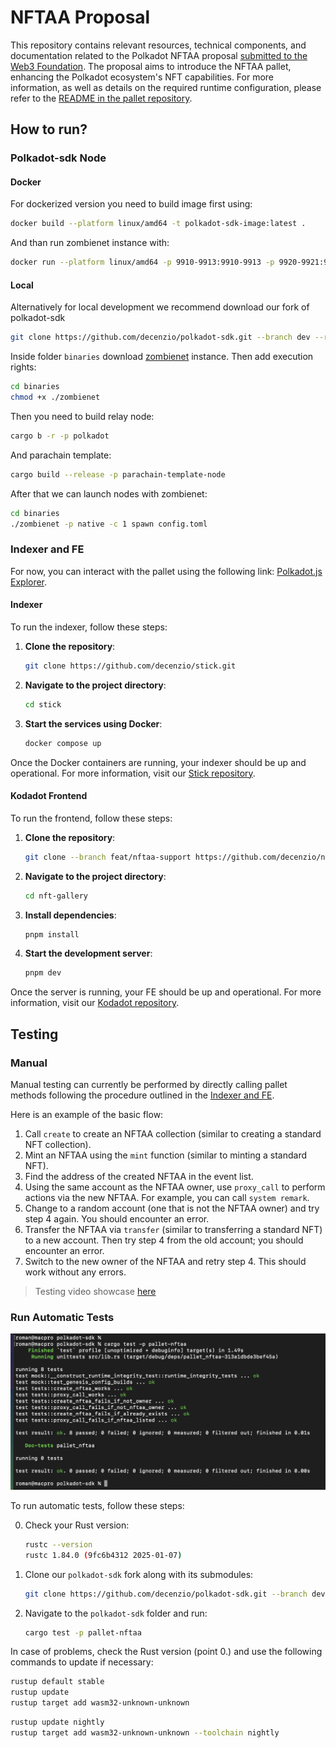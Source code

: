 # NFTAA Proposal

This repository contains relevant resources, technical components, and documentation related to the Polkadot NFTAA proposal [submitted to the Web3 Foundation](https://github.com/w3f/Grants-Program/blob/master/applications/nftaa.md).
The proposal aims to introduce the NFTAA pallet, enhancing the Polkadot ecosystem's NFT capabilities.
For more information, as well as details on the required runtime configuration, please refer to the [README in the pallet repository](https://github.com/decenzio/pallet-nftaa).

## How to run?

### Polkadot-sdk Node

#### Docker
For dockerized version you need to build image first using:

```sh
docker build --platform linux/amd64 -t polkadot-sdk-image:latest .
```

And than run zombienet instance with:

```sh
docker run --platform linux/amd64 -p 9910-9913:9910-9913 -p 9920-9921:9920-9921 --rm -it polkadot-sdk-image:latest
```

#### Local

Alternatively for local development we recommend download our fork of polkadot-sdk

```sh
git clone https://github.com/decenzio/polkadot-sdk.git --branch dev --recurse-submodules
```

Inside folder `binaries` download [zombienet](https://github.com/paritytech/zombienet/releases) instance. Then add execution rights:
```sh
cd binaries
chmod +x ./zombienet
```

Then you need to build relay node:
```sh
cargo b -r -p polkadot
```

And parachain template:
```sh
cargo build --release -p parachain-template-node
```

After that we can launch nodes with zombienet:
```sh
cd binaries
./zombienet -p native -c 1 spawn config.toml
```

### Indexer and FE
For now, you can interact with the pallet using the following link: [Polkadot.js Explorer](https://polkadot.js.org/apps/?rpc=ws://127.0.0.1:9920#/explorer).

#### Indexer

To run the indexer, follow these steps:

1. **Clone the repository**:
   ```bash
   git clone https://github.com/decenzio/stick.git
   ```
2. **Navigate to the project directory**:
   ```bash
   cd stick
   ```
3. **Start the services using Docker**:
   ```bash
   docker compose up
   ```

Once the Docker containers are running, your indexer should be up and operational. For more information, visit our [Stick repository](https://github.com/decenzio/stick).

#### Kodadot Frontend

To run the frontend, follow these steps:

1. **Clone the repository**:
   ```bash
   git clone --branch feat/nftaa-support https://github.com/decenzio/nft-gallery.git
   ```

2. **Navigate to the project directory**:
   ```bash
   cd nft-gallery
   ```
   
3. **Install dependencies**:
   ```bash
   pnpm install
   ```
   
4. **Start the development server**:
   ```bash
   pnpm dev
   ```
Once the server is running, your FE should be up and operational. For more information, visit our [Kodadot repository](https://github.com/decenzio/nft-gallery).

## Testing

### Manual
Manual testing can currently be performed by directly calling pallet methods following the procedure outlined in the [Indexer and FE](#indexer-and-fe).

Here is an example of the basic flow:
1. Call `create` to create an NFTAA collection (similar to creating a standard NFT collection).
2. Mint an NFTAA using the `mint` function (similar to minting a standard NFT).
3. Find the address of the created NFTAA in the event list.
4. Using the same account as the NFTAA owner, use `proxy_call` to perform actions via the new NFTAA. For example, you can call `system remark`.
5. Change to a random account (one that is not the NFTAA owner) and try step 4 again. You should encounter an error.
6. Transfer the NFTAA via `transfer` (similar to transferring a standard NFT) to a new account. Then try step 4 from the old account; you should encounter an error.
7. Switch to the new owner of the NFTAA and retry step 4. This should work without any errors.

> Testing video showcase [here](https://youtu.be/WVCoaLYoxes)

### Run Automatic Tests

<img width="684" alt="image" src="testing/nftaa-pallet-test-cargo.png"/>


To run automatic tests, follow these steps:

0. Check your Rust version:
   ```sh
   rustc --version           
   rustc 1.84.0 (9fc6b4312 2025-01-07)
   ```

1. Clone our `polkadot-sdk` fork along with its submodules:
   ```sh
   git clone https://github.com/decenzio/polkadot-sdk.git --branch dev --recurse-submodules
   ```

2. Navigate to the `polkadot-sdk` folder and run:
   ```sh
   cargo test -p pallet-nftaa
   ```

In case of problems, check the Rust version (point 0.) and use the following commands to update if necessary:

   ```sh
   rustup default stable
   rustup update
   rustup target add wasm32-unknown-unknown
   ```

   ```sh
   rustup update nightly
   rustup target add wasm32-unknown-unknown --toolchain nightly
   ```
